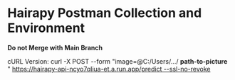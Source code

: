 ﻿# Hairapy Postman Collection and Environment
 
**Do not Merge with Main Branch**

cURL Version:
curl -X POST --form "image=@C:/Users/.../
**path-to-picture**
" https://hairapy-api-ncyo7qliua-et.a.run.app/predict --ssl-no-revoke
